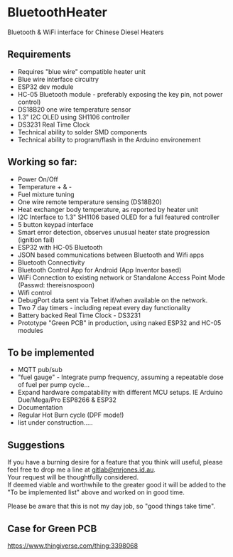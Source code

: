 # BluetoothHeater

Bluetooth & WiFi interface for Chinese Diesel Heaters

Requirements
--------------------------
* Requires "blue wire" compatible heater unit
* Blue wire interface circuitry
* ESP32 dev module
* HC-05 Bluetooth module - preferably exposing the key pin, not power control)
* DS18B20 one wire temperature sensor
* 1.3" I2C OLED using SH1106 controller
* DS3231 Real Time Clock
* Technical ability to solder SMD components
* Technical ability to program/flash in the Arduino environement

Working so far:
--------------------------
* Power On/Off
* Temperature + & -
* Fuel mixture tuning
* One wire remote temperature sensing (DS18B20)
* Heat exchanger body temperature, as reported by heater unit
* I2C Interface to 1.3" SH1106 based OLED for a full featured controller
* 5 button keypad interface
* Smart error detection, observes unusual heater state progression (ignition fail)
* ESP32 with HC-05 Bluetooth
* JSON based communications between Bluetooth and Wifi apps
* Bluetooth Connectivity
* Bluetooth Control App for Android (App Inventor based)
* WiFi Connection to existing network or Standalone Access Point Mode (Passwd: thereisnospoon)
* Wifi control
* DebugPort data sent via Telnet if/when available on the network.
* Two 7 day timers - including repeat every day functionality
* Battery backed Real Time Clock - DS3231
* Prototype "Green PCB" in production, using naked ESP32 and HC-05 modules 

To be implemented 
--------------------------
* MQTT pub/sub 
* "fuel gauge" - Integrate pump frequency, assuming a repeatable dose of fuel per pump cycle...
* Expand hardware compatability with different MCU setups.  IE Arduino Due/Mega/Pro ESP8266 & ESP32
* Documentation
* Regular Hot Burn cycle (DPF mode!)
* list under construction.....

Suggestions
--------------------------
If you have a burning desire for a feature that you think will useful, please feel free to drop me a line at gitlab@mrjones.id.au.  
Your request will be thoughtfully considered.  
If deemed viable and worthwhile to the greater good it will be added to the "To be implemented list" above and worked on in good time.  

Please be aware that this is not my day job, so "good things take time".

Case for Green PCB
--------------------------
https://www.thingiverse.com/thing:3398068

